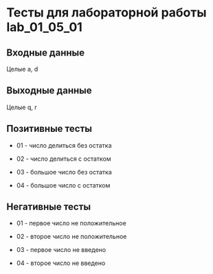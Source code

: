 # Тесты для лабораторной работы lab_01_05_01

## Входные данные

Целые a, d

## Выходные данные

Целые q, r

## Позитивные тесты

- 01 - число делиться без остатка

- 02 - число делиться с остатком

- 03 - большое число без остатка

- 04 - большое число с остатком

## Негативные тесты

- 01 - первое число не положительное

- 02 - второе число не положительное

- 03 - первое число не введено

- 04 - второе число не введено
